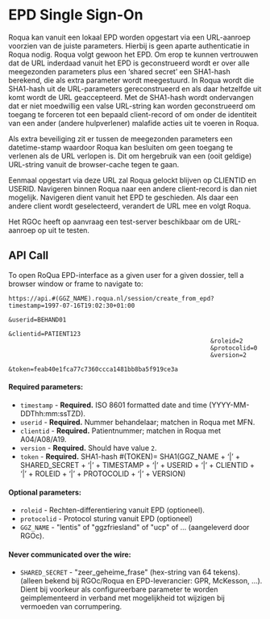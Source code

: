 EPD Single Sign-On
==================

Roqua kan vanuit een lokaal EPD worden opgestart via een URL-aanroep voorzien
van de juiste parameters. Hierbij is geen aparte authenticatie in Roqua nodig.
Roqua volgt gewoon het EPD. Om erop te kunnen vertrouwen dat de URL inderdaad
vanuit het EPD is geconstrueerd wordt er over alle meegezonden parameters plus
een ‘shared secret’ een SHA1-hash berekend, die als extra parameter wordt
meegestuurd. In Roqua wordt die SHA1-hash uit de URL-parameters gereconstrueerd
en als daar hetzelfde uit komt wordt de URL geaccepteerd. Met de SHA1-hash
wordt ondervangen dat er niet moedwillig een valse URL-string kan worden
geconstrueerd om toegang te forceren tot een bepaald client-record of om onder
de identiteit van een ander (andere hulpverlener) malafide acties uit te voeren
in Roqua.

Als extra beveiliging zit er tussen de meegezonden parameters een
datetime-stamp waardoor Roqua kan besluiten om geen toegang te verlenen als de
URL verlopen is. Dit om hergebruik van een (ooit geldige) URL-string vanuit de
browser-cache tegen te gaan.

Eenmaal opgestart via deze URL zal Roqua gelockt blijven op CLIENTID en USERID.
Navigeren binnen Roqua naar een andere client-record is dan niet mogelijk.
Navigeren dient vanuit het EPD te geschieden. Als daar een andere client wordt
geselecteerd, verandert de URL mee en volgt Roqua.

Het RGOc heeft op aanvraag een test-server beschikbaar om de URL-aanroep op uit
te testen.

## API Call

To open RoQua EPD-interface as a given user for a given dossier, tell a browser
window or frame to navigate to:

```
https://api.#(GGZ_NAME).roqua.nl/session/create_from_epd?timestamp=1997-07-16T19:02:30+01:00
                                                        &userid=BEHAND01
                                                        &clientid=PATIENT123
                                                        &roleid=2
                                                        &protocolid=0
                                                        &version=2
                                                        &token=feab40e1fca77c7360ccca1481bb8ba5f919ce3a
```

#### Required parameters:

  * `timestamp`     - **Required.** ISO 8601 formatted date and time (YYYY-MM-DDThh:mm:ssTZD).
  * `userid`        - **Required.** Nummer behandelaar; matchen in Roqua met MFN.
  * `clientid`      - **Required.** Patientnummer; matchen in Roqua met A04/A08/A19.
  * `version`       - **Required.** Should have value `2`.
  * `token`         - **Required.** SHA1-hash #(TOKEN)= SHA1(GGZ_NAME + ‘|’ + SHARED_SECRET + ‘|’ + TIMESTAMP + ‘|’ + USERID + ‘|’ + CLIENTID + ‘|’ + ROLEID + ‘|’ + PROTOCOLID + ‘|’ + VERSION)

#### Optional parameters:

  * `roleid`        - Rechten-differentiering vanuit EPD (optioneel).
  * `protocolid`    - Protocol sturing vanuit EPD (optioneel)
  * `GGZ_NAME`      - "lentis" of "ggzfriesland" of "ucp" of … (aangeleverd door RGOc).

#### Never communicated over the wire:

  * `SHARED_SECRET` - "zeer_geheime_frase" (hex-string van 64 tekens). (alleen bekend bij RGOc/Roqua en EPD-leverancier: GPR, McKesson, ...). Dient bij voorkeur als configureerbare parameter te worden geimplementeerd in verband met mogelijkheid tot wijzigen bij vermoeden van corrumpering.
